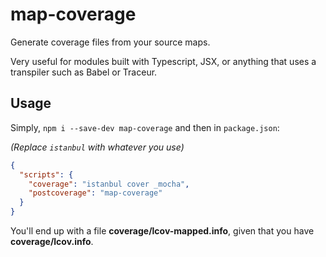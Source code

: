 # map-coverage
Generate coverage files from your source maps.

Very useful for modules built with Typescript, JSX, or anything that uses
a transpiler such as Babel or Traceur.

## Usage

Simply, `npm i --save-dev map-coverage` and then in `package.json`:

*(Replace `istanbul` with whatever you use)*

```json
{
  "scripts": {
    "coverage": "istanbul cover _mocha",
    "postcoverage": "map-coverage"
  }
}
```

You'll end up with a file **coverage/lcov-mapped.info**, given that you
have **coverage/lcov.info**.
